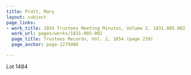 ```yaml
---
title: Pratt, Mary
layout: subject
page_links:
- work_title: 1854 Trustees Meeting Minutes, Volume 2, 1831.005.002
  work_url: pages/works/1831-005-002
  page_title: Trustees Records, Vol. 2, 1854 (page 239)
  page_anchor: page-1279406

---
```

<p>Lot 1484</p>